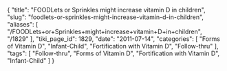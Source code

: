{
    "title": "FOODLets or Sprinkles might increase vitamin D in children",
    "slug": "foodlets-or-sprinkles-might-increase-vitamin-d-in-children",
    "aliases": [
        "/FOODLets+or+Sprinkles+might+increase+vitamin+D+in+children",
        "/1829"
    ],
    "tiki_page_id": 1829,
    "date": "2011-07-14",
    "categories": [
        "Forms of Vitamin D",
        "Infant-Child",
        "Fortification with Vitamin D",
        "Follow-thru"
    ],
    "tags": [
        "Follow-thru",
        "Forms of Vitamin D",
        "Fortification with Vitamin D",
        "Infant-Child"
    ]
}